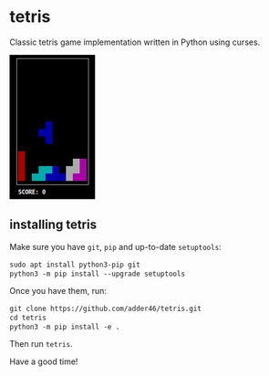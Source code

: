 # tetris

Classic tetris game implementation written in Python using curses.

![screenshot](screenshot.png)

## installing tetris

Make sure you have `git`, `pip` and up-to-date `setuptools`:

    sudo apt install python3-pip git
    python3 -m pip install --upgrade setuptools

Once you have them, run:

    git clone https://github.com/adder46/tetris.git
    cd tetris
    python3 -m pip install -e .

Then run `tetris`. 

Have a good time!
